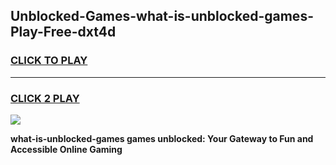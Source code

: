 
## Unblocked-Games-what-is-unblocked-games-Play-Free-dxt4d
<h3>
<a href="https://premium76.site?title=what-is-unblocked-games&ref=09A">CLICK TO PLAY</a></h3>
<hr>

<h3>
<a href="https://premium76.site?title=what-is-unblocked-games&ref=09A">CLICK 2 PLAY</a>
  
</h3>

<a href="https://premium76.site?title=what-is-unblocked-games&ref=09A"><img src="https://clearcache.store/games.png"></a>


**what-is-unblocked-games games unblocked: Your Gateway to Fun and Accessible Online Gaming**
